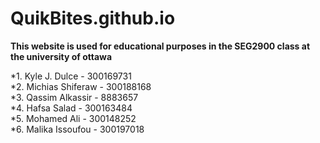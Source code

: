 # QuikBites.github.io

**This website is used for educational purposes in the SEG2900 class at the university of ottawa**



*1. Kyle J. Dulce - 300169731<br/>
*2. Michias Shiferaw - 300188168<br/>
*3. Qassim Alkassir - 8883657<br/>
*4. Hafsa Salad - 300163484<br/>
*5. Mohamed Ali - 300148252<br/>
*6. Malika Issoufou - 300197018<br/>


